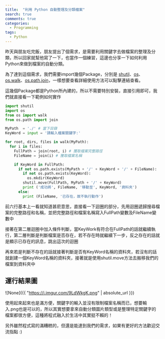 ```yaml
---
title:  "利用 Python 自動整理及分類檔案"
search: true
comments: true
categories:
  - Programming
tags:
  - Python
---
```


昨天與朋友吃完飯，朋友提出了個需求，是需要利用關鍵字去做檔案的整理及分類，所以回家就幫他寫了一下，也當作一個練習，這邊也分享一下如何利用Python來做到檔案的自動分類。

為了達到這個需求，我們需要import幾個Package，分別是 [shutil][shutil]、[os][os]、[os.walk][os.walk]、[os.path.join][os.path.join]，一樣想要查看詳細使用方法可以點擊連結查看。

這幾個Package都是Python所內建的，所以不需要特別安裝，直接引用即可，我們就直接看一下範例如何實作

```python
import shutil
import os
from os import walk
from os.path import join

MyPath  = './' # 當下目錄
KeyWord = input = '請輸入檔案關鍵字:'

for root, dirs, files in walk(MyPath):
  for i in files:
    FullPath = join(root, i) # 獲取檔案完整路徑
    FileName = join(i) # 獲取檔案名稱

    if KeyWord in FullPath:
      if not os.path.exists(MyPath + '/' + KeyWord + '/' + FileName):
        if not os.path.exists(KeyWord):
          os.mkdir(KeyWord)
        shutil.move(FullPath, MyPath + '/' + KeyWord)
        print ('成功將', FileName, '移動至', KeyWord, '資料夾')
      else:
        print (FileName, '已存在，故不執行動作')
```

前六行基本上一看就知道甚麽意思，直接看一下迴圈的部分，先用迴圈遞歸搜尋檔案的完整路徑和名稱，並把完整路徑和檔案名稱寫入FullPath變數及FileName變數中

接著在第二層迴圈中加入條件判斷，當KeyWork有符合在FullPath的話就繼續執行，第二層判斷是判斷檔案是否存在，若不存在時就繼續下一步，反之存在的話就是顯示已存在的訊息，跳出這次的迴圈

再來若是判斷不存在的話就接著判斷是否有KeyWord名稱的資料夾，若沒有的話就創建一個KeyWord名稱的資料夾，接著就是使用shutil.move方法去搬移我們的檔案到資料夾中

## 運行結果圖
![None]({{ "https://i.imgur.com/9LdWkgK.png" | absolute_url }})

使用起來起來也是滿方便，關鍵字的輸入並沒有限制檔案名稱而已，想要輸入.png也是可以的，所以其實想要拿來自動分類圖片類型或是整理特定關鍵字的檔案都很方便，這種將程式融入於生活中其實挺不賴的！

另外雖然程式寫的滿糟糕的，但還是能達到我們的需求，如果有更好的方法歡迎交流指點 :)

[shutil]: https://docs.python.org/3/library/shutil.html
[os]: https://docs.python.org/3/library/os.html
[os.walk]: https://docs.python.org/3/library/os.html#os.walk
[os.path.join]: https://docs.python.org/3/library/os.path.html#os.path.join

